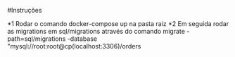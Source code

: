 #Instruções

*1 Rodar o comando docker-compose up na pasta raiz 
*2 Em seguida rodar as migrations em sql/migrations através do comando 
    migrate -path=sql/migrations -database "mysql://root:root@cp(localhost:3306)/orders
